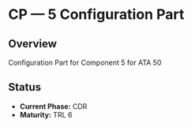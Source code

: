 # CP — 5 Configuration Part

## Overview
Configuration Part for Component 5 for ATA 50

## Status
- **Current Phase:** CDR
- **Maturity:** TRL 6
